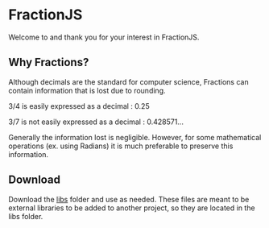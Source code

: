 # FractionJS

Welcome to and thank you for your interest in FractionJS.

## Why Fractions?

Although decimals are the standard for computer science, Fractions can contain information that is lost due to rounding.

3/4 is easily expressed as a decimal : 0.25

3/7 is not easily expressed as a decimal : 0.428571...

Generally the information lost is negligible. However, for some mathematical operations (ex. using Radians) it is much preferable to preserve this information.

## Download

Download the [libs](https://github.com/GeorgeSchafer/FractionJS/blob/demo/libs/) folder and use as needed. These files are meant to be external libraries to be added to another project, so they are located in the libs folder.

